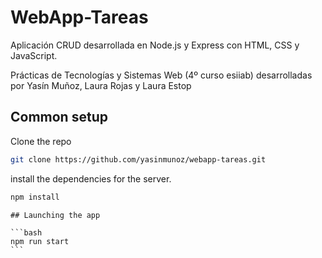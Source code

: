 # WebApp-Tareas
Aplicación CRUD desarrollada en Node.js y Express con HTML, CSS y JavaScript.

Prácticas de Tecnologías y Sistemas Web (4º curso esiiab) desarrolladas por Yasín Muñoz, Laura Rojas y Laura Estop
## Common setup

Clone the repo 

```bash
git clone https://github.com/yasinmunoz/webapp-tareas.git
```
install the dependencies for the server.

```bash
npm install
```
``````
## Launching the app

```bash
npm run start
```

